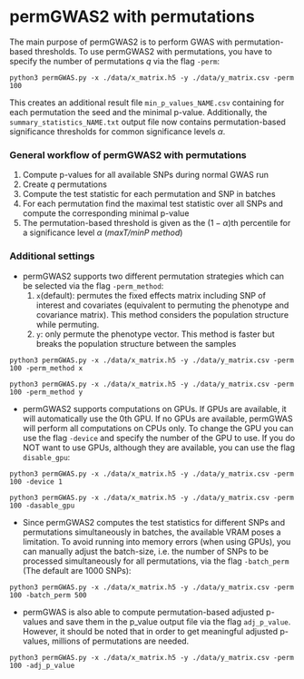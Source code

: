 # permGWAS2 with permutations

The main purpose of permGWAS2 is to perform GWAS with permutation-based thresholds. To use permGWAS2 with permutations, 
you have to specify the number of permutations *q* via the flag `-perm`:
```shell
python3 permGWAS.py -x ./data/x_matrix.h5 -y ./data/y_matrix.csv -perm 100
```
This creates an additional result file `min_p_values_NAME.csv` containing for each permutation the seed and the minimal 
p-value. Additionally, the `summary_statistics_NAME.txt` output file now contains permutation-based significance 
thresholds for common significance levels $\alpha$.

### General workflow of permGWAS2 with permutations
1. Compute p-values for all available SNPs during normal GWAS run
2. Create *q* permutations
3. Compute the test statistic for each permutation and SNP in batches
4. For each permutation find the maximal test statistic over all SNPs and compute the corresponding minimal p-value
5. The permutation-based threshold is given as the ($1-\alpha$)th percentile for a significance level $\alpha$ 
(*maxT/minP method*)

### Additional settings
- permGWAS2 supports two different permutation strategies which can be selected via the flag `-perm_method`:
  1. `x`(default): permutes the fixed effects matrix including SNP of interest and covariates (equivalent to permuting 
  the phenotype and covariance matrix). This method considers the population structure while permuting.
  2. `y`: only permute the phenotype vector. This method is faster but breaks the population structure between the 
  samples 
```shell
python3 permGWAS.py -x ./data/x_matrix.h5 -y ./data/y_matrix.csv -perm 100 -perm_method x

python3 permGWAS.py -x ./data/x_matrix.h5 -y ./data/y_matrix.csv -perm 100 -perm_method y
```
- permGWAS2 supports computations on GPUs. If GPUs are available, it will automatically use the 0th GPU. If no GPUs are 
available, permGWAS will perform all computations on CPUs only. To change the GPU you can use the flag `-device` and 
specify the number of the GPU to use. If you do NOT want to use GPUs, although they are available, you can use the flag 
`disable_gpu`:
```shell
python3 permGWAS.py -x ./data/x_matrix.h5 -y ./data/y_matrix.csv -perm 100 -device 1

python3 permGWAS.py -x ./data/x_matrix.h5 -y ./data/y_matrix.csv -perm 100 -dasable_gpu
```
- Since permGWAS2 computes the test statistics for different SNPs and permutations simultaneously in batches, the 
available VRAM poses a limitation. To avoid running into memory errors (when using GPUs), you can manually adjust the 
batch-size, i.e. the number of SNPs to be processed simultaneously for all permutations, via the flag `-batch_perm` 
(The default are 1000 SNPs):
```shell
python3 permGWAS.py -x ./data/x_matrix.h5 -y ./data/y_matrix.csv -perm 100 -batch_perm 500
```
- permGWAS is also able to compute permutation-based adjusted p-values and save them in the p_value output file via the 
flag `adj_p_value`. However, it should be noted that in order to get meaningful adjusted p-values, millions of 
permutations are needed. 
```shell
python3 permGWAS.py -x ./data/x_matrix.h5 -y ./data/y_matrix.csv -perm 100 -adj_p_value
```
